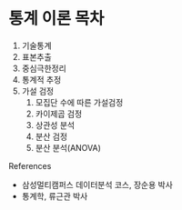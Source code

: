 # 통계 이론 목차

1. 기술통계
2. 표본추출
3. 중심극한정리
4. 통계적 추정
5. 가설 검정
   1. 모집단 수에 따른 가설검정
   2. 카이제곱 검정
   3. 상관성 분석
   4. 분산 검정
   5. 분산 분석(ANOVA)



References

* 삼성멀티캠퍼스 데이터분석 코스, 장순용 박사
* 통계학, 류근관 박사